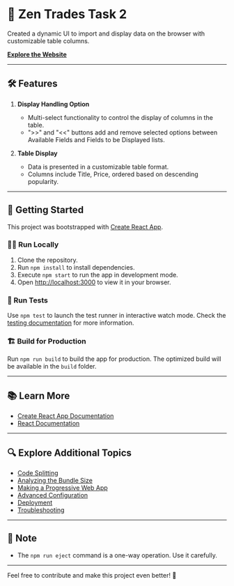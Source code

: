 # 🚀 Zen Trades Task 2

Created a dynamic UI to import and display data on the browser with customizable table columns.

**[Explore the Website](https://zen-trades-task2-hk0509.vercel.app/)**

---

## 🛠️ Features

1. **Display Handling Option**
   - Multi-select functionality to control the display of columns in the table.
   - ">>" and "<<" buttons add and remove selected options between Available Fields and Fields to be Displayed lists.

2. **Table Display**
   - Data is presented in a customizable table format.
   - Columns include Title, Price, ordered based on descending popularity.

---

## 🚀 Getting Started

This project was bootstrapped with [Create React App](https://github.com/facebook/create-react-app).

### 🏃‍♀️ Run Locally

1. Clone the repository.
2. Run `npm install` to install dependencies.
3. Execute `npm start` to run the app in development mode.
4. Open [http://localhost:3000](http://localhost:3000) to view it in your browser.

### 🧪 Run Tests

Use `npm test` to launch the test runner in interactive watch mode. Check the [testing documentation](https://facebook.github.io/create-react-app/docs/running-tests) for more information.

### 🏗️ Build for Production

Run `npm run build` to build the app for production. The optimized build will be available in the `build` folder.

---

## 📚 Learn More

- [Create React App Documentation](https://facebook.github.io/create-react-app/docs/getting-started)
- [React Documentation](https://reactjs.org/)

---

## 🔍 Explore Additional Topics

- [Code Splitting](https://facebook.github.io/create-react-app/docs/code-splitting)
- [Analyzing the Bundle Size](https://facebook.github.io/create-react-app/docs/analyzing-the-bundle-size)
- [Making a Progressive Web App](https://facebook.github.io/create-react-app/docs/making-a-progressive-web-app)
- [Advanced Configuration](https://facebook.github.io/create-react-app/docs/advanced-configuration)
- [Deployment](https://facebook.github.io/create-react-app/docs/deployment)
- [Troubleshooting](https://facebook.github.io/create-react-app/docs/troubleshooting#npm-run-build-fails-to-minify)

---

## 🚨 Note

- The `npm run eject` command is a one-way operation. Use it carefully.

---

Feel free to contribute and make this project even better! 🎉

